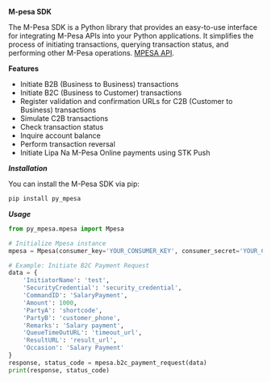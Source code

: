 **M-pesa SDK**

The M-Pesa SDK is a Python library that provides an easy-to-use interface for 
integrating M-Pesa APIs into your Python applications. It simplifies the process 
of initiating transactions, querying transaction status, and performing other M-Pesa operations.
[MPESA API](https://developer.safaricom.co.ke/docs#authentication).

**Features**

* Initiate B2B (Business to Business) transactions
* Initiate B2C (Business to Customer) transactions
* Register validation and confirmation URLs for C2B (Customer to Business) transactions
* Simulate C2B transactions
* Check transaction status
* Inquire account balance
* Perform transaction reversal
* Initiate Lipa Na M-Pesa Online payments using STK Push

***Installation***

You can install the M-Pesa SDK via pip:
   ```bash
   pip install py_mpesa
   ```


***Usage***
```python
from py_mpesa.mpesa import Mpesa

# Initialize Mpesa instance
mpesa = Mpesa(consumer_key='YOUR_CONSUMER_KEY', consumer_secret='YOUR_CONSUMER_SECRET', env='sandbox')

# Example: Initiate B2C Payment Request
data = {
    'InitiatorName': 'test',
    'SecurityCredential': 'security_credential',
    'CommandID': 'SalaryPayment',
    'Amount': 1000,
    'PartyA': 'shortcode',
    'PartyB': 'customer_phone',
    'Remarks': 'Salary payment',
    'QueueTimeOutURL': 'timeout_url',
    'ResultURL': 'result_url',
    'Occasion': 'Salary Payment'
}
response, status_code = mpesa.b2c_payment_request(data)
print(response, status_code)
```

